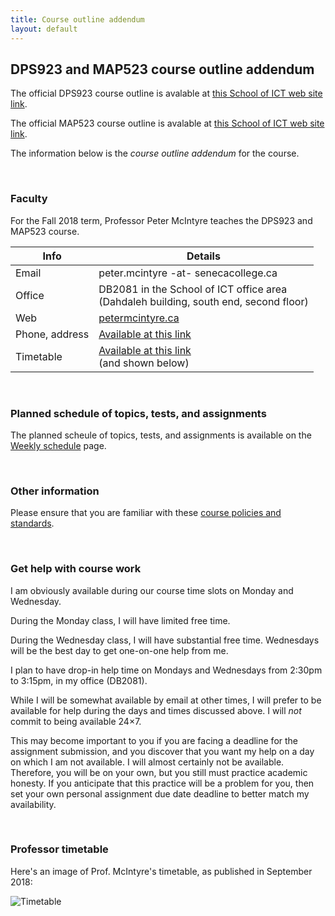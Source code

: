```yaml
---
title: Course outline addendum
layout: default
---
```


## DPS923 and MAP523 course outline addendum

The official DPS923 course outline is avalable at [this School of ICT web site link](https://ict.senecacollege.ca/course/dps923). 

The official MAP523 course outline is avalable at [this School of ICT web site link](https://ict.senecacollege.ca/course/map523). 

The information below is the *course outline addendum* for the course.

<br>

### Faculty

For the Fall 2018 term, Professor Peter McIntyre teaches the DPS923 and MAP523 course. 

Info | Details
--- | ---
Email | peter.mcintyre -at- senecacollege.ca
Office | DB2081 in the School of ICT office area<br>(Dahdaleh building, south end, second floor)
Web | [petermcintyre.ca](http://petermcintyre.ca)
Phone, address | [Available at this link](https://petermcintyre.com/welcome/contact/)
Timetable | [Available at this link](https://petermcintyre.com/welcome/contact/)<br>(and shown below)

<br>

### Planned schedule of topics, tests, and assignments

The planned scheule of topics, tests, and assignments is available on the [Weekly schedule](weekly-schedule) page. 

<br>

### Other information

Please ensure that you are familiar with these [course policies and standards](https://dps923.github.io/fall2018/policies).

<br>

### Get help with course work

I am obviously available during our course time slots on Monday and Wednesday.

During the Monday class, I will have limited free time.

During the Wednesday class, I will have substantial free time. Wednesdays will be the best day to get one-on-one help from me.

I plan to have drop-in help time on Mondays and Wednesdays from 2:30pm to 3:15pm, in my office (DB2081).

While I will be somewhat available by email at other times, I will prefer to be available for help during the days and times discussed above. I will *not* commit to being available 24×7.

This may become important to you if you are facing a deadline for the assignment submission, and you discover that you want my help on a day on which I am not available. I will almost certainly not be available. Therefore, you will be on your own, but you still must practice academic honesty. If you anticipate that this practice will be a problem for you, then set your own personal assignment due date deadline to better match my availability.

<br>

### Professor timetable

Here's an image of Prof. McIntyre's timetable, as published in September 2018:

![Timetable](media/timetable-2018-fall-v1.png)

<br>
